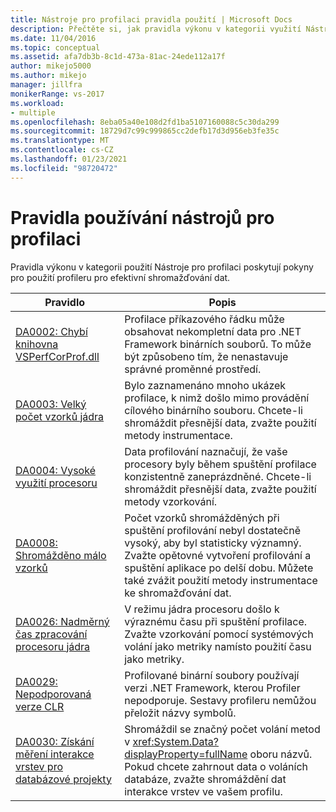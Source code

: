 ```yaml
---
title: Nástroje pro profilaci pravidla použití | Microsoft Docs
description: Přečtěte si, jak pravidla výkonu v kategorii využití Nástroje pro profilaci poskytují pokyny pro použití profileru ke shromažďování dat efektivněji.
ms.date: 11/04/2016
ms.topic: conceptual
ms.assetid: afa7db3b-8c1d-473a-81ac-24ede112a17f
author: mikejo5000
ms.author: mikejo
manager: jillfra
monikerRange: vs-2017
ms.workload:
- multiple
ms.openlocfilehash: 8eba05a40e108d2fd1ba5107160088c5c30da299
ms.sourcegitcommit: 18729d7c99c999865cc2defb17d3d956eb3fe35c
ms.translationtype: MT
ms.contentlocale: cs-CZ
ms.lasthandoff: 01/23/2021
ms.locfileid: "98720472"
---
```

# <a name="profiling-tools-usage-rules"></a>Pravidla používání nástrojů pro profilaci
Pravidla výkonu v kategorii použití Nástroje pro profilaci poskytují pokyny pro použití profileru pro efektivní shromažďování dat.

| Pravidlo | Popis |
| - | - |
| [DA0002: Chybí knihovna VSPerfCorProf.dll](../profiling/da0002-vsperfcorprof-dll-is-missing.md) | Profilace příkazového řádku může obsahovat nekompletní data pro .NET Framework binárních souborů. To může být způsobeno tím, že nenastavuje správné proměnné prostředí. |
| [DA0003: Velký počet vzorků jádra](../profiling/da0003-many-kernel-samples.md) | Bylo zaznamenáno mnoho ukázek profilace, k nimž došlo mimo provádění cílového binárního souboru. Chcete-li shromáždit přesnější data, zvažte použití metody instrumentace. |
| [DA0004: Vysoké využití procesoru](../profiling/da0004-high-processor-usage.md) | Data profilování naznačují, že vaše procesory byly během spuštění profilace konzistentně zaneprázdněné. Chcete-li shromáždit přesnější data, zvažte použití metody vzorkování. |
| [DA0008: Shromážděno málo vzorků](../profiling/da0008-few-samples-collected.md) | Počet vzorků shromážděných při spuštění profilování nebyl dostatečně vysoký, aby byl statisticky významný. Zvažte opětovné vytvoření profilování a spuštění aplikace po delší dobu. Můžete také zvážit použití metody instrumentace ke shromažďování dat. |
| [DA0026: Nadměrný čas zpracování procesoru jádra](../profiling/da0026-excessive-kernel-cpu-time-processing.md) | V režimu jádra procesoru došlo k výraznému času při spuštění profilace. Zvažte vzorkování pomocí systémových volání jako metriky namísto použití času jako metriky. |
| [DA0029: Nepodporovaná verze CLR](../profiling/da0029-unsupported-clr-version.md) | Profilované binární soubory používají verzi .NET Framework, kterou Profiler nepodporuje. Sestavy profileru nemůžou přeložit názvy symbolů. |
| [DA0030: Získání měření interakce vrstev pro databázové projekty](../profiling/da0030-gather-tier-interaction-measurements-for-database-projects.md) | Shromáždil se značný počet volání metod v <xref:System.Data?displayProperty=fullName> oboru názvů. Pokud chcete zahrnout data o voláních databáze, zvažte shromáždění dat interakce vrstev ve vašem profilu. |

